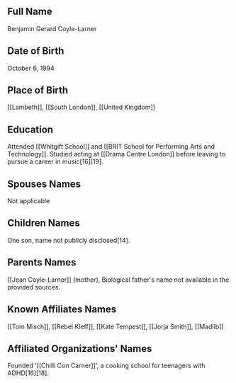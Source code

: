 
## Full Name
Benjamin Gerard Coyle-Larner

## Date of Birth
October 6, 1994

## Place of Birth
[[Lambeth]], [[South London]], [[United Kingdom]]

## Education
Attended [[Whitgift School]] and [[BRIT School for Performing Arts and Technology]]. Studied acting at [[Drama Centre London]] before leaving to pursue a career in music[16][19].

## Spouses Names
Not applicable

## Children Names
One son, name not publicly disclosed[14].

## Parents Names
[[Jean Coyle-Larner]] (mother), Biological father's name not available in the provided sources.

## Known Affiliates Names
[[Tom Misch]],
[[Rebel Kleff]],
[[Kate Tempest]],
[[Jorja Smith]],
[[Madlib]]

## Affiliated Organizations' Names
Founded '[[Chilli Con Carner]]', a cooking school for teenagers with ADHD[16][18].
